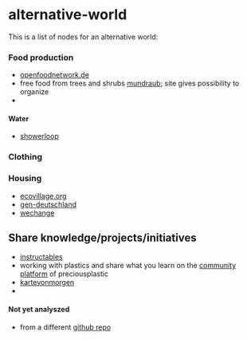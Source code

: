 # alternative-world

This is a list of nodes for an alternative world:

### Food production

- [openfoodnetwork.de](https://openfoodnetwork.de/)
- free food from trees and shrubs [mundraub](https://mundraub.org/); site gives possibility to organize
-

#### Water

- [showerloop](https://showerloop.org/)

### Clothing

### Housing

- [ecovillage.org](ecovillage.org/)
- [gen-deutschland](gen-deutschland.de/was-wir-wollen/)
- [wechange](wechange.de/map/)

## Share knowledge/projects/initiatives

- [instructables](https://www.instructables.com/howto/)
- working with plastics and share what you learn on the [community platform](https://community.preciousplastic.com/how-to) of preciousplastic
- [kartevonmorgen](https://kartevonmorgen.org/)
- 



#### Not yet analyszed

- from a different [github repo](https://github.com/ouisharelabs/food-dashboard#links)
